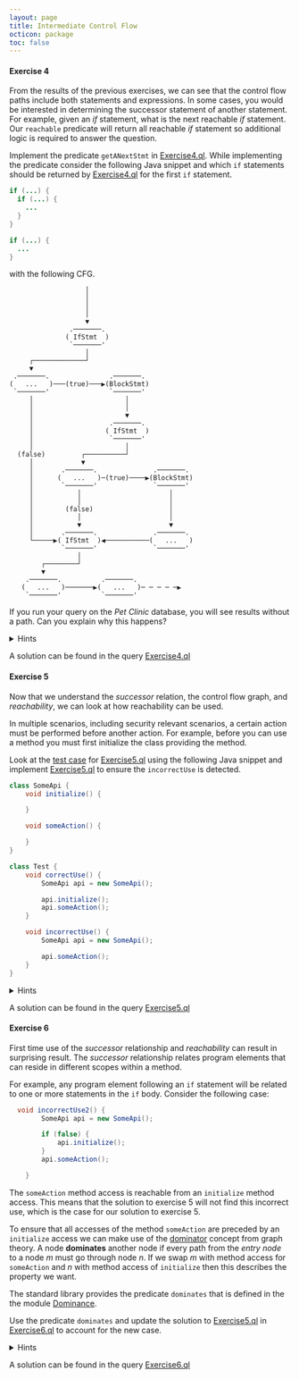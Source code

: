 ```yaml
---
layout: page
title: Intermediate Control Flow
octicon: package
toc: false
---
```


#### Exercise 4

From the results of the previous exercises, we can see that the control flow paths include both statements and expressions.
In some cases, you would be interested in determining the successor statement of another statement.
For example, given an _if_ statement, what is the next reachable _if_ statement.
Our `reachable` predicate will return all reachable _if_ statement so additional logic is required to answer the question.

Implement the predicate `getANextStmt` in [Exercise4.ql](exercises/Exercise4.ql).
While implementing the predicate consider the following Java snippet and which `if` statements should be returned by [Exercise4.ql](exercises/Exercise4.ql) for the first `if` statement.

```java
if (...) {
  if (...) {
    ...
  }
}

if (...) {
  ...
}
```

with the following CFG.

```text
                   │                          
                   │                          
                   │                          
                   │                          
                   ▼                          
               .───────.                      
              ( IfStmt  )                     
               `───────'                      
                   │                          
     ┌─────────────┘                          
     ▼                                        
 .───────.               .───────.            
(   ...   )───(true)───▶(BlockStmt)           
 `───────'               `───────'            
     │                       │                
     │                       │                
     │                       ▼                
     │                   .───────.            
     │                  ( IfStmt  )           
     │                   `───────'            
     │                       │                
  (false)         ┌──────────┘                
     │            ▼                           
     │       .───────.              .───────. 
     │      (   ...   )─(true)────▶(BlockStmt)
     │       `───────'              `───────' 
     │           │                      │     
     │           │                      │     
     │        (false)                   │     
     │           │                      │     
     │           ▼                      ▼     
     │       .───────.              .───────. 
     └─────▶( IfStmt  )◀───────────(   ...   )
             `───────'              `───────' 
                 │                            
        ┌────────┘                            
        ▼                                     
    .───────.          .───────.              
   (   ...   )───────▶(   ...   )─ ─ ─ ─ ─▶   
    `───────'          `───────'              
```

If you run your query on the _Pet Clinic_ database, you will see results without a path.
Can you explain why this happens?


<details>
<summary>Hints</summary>

When you use the `reachable` predicate you need to exclude results to include only the strict successor statements.
However, you cannot exclude the correct nodes due to conditional nodes. See the above example snippet and CFG.

To implement a correct solution, you need to resort to a _recursive_ predicate.

</details>

A solution can be found in the query [Exercise4.ql](solutions/Exercise4.ql)

#### Exercise 5

Now that we understand the _successor_ relation, the control flow graph, and _reachability_, we can look at how reachability can be used.

In multiple scenarios, including security relevant scenarios, a certain action must be performed before another action.
For example, before you can use a method you must first initialize the class providing the method.

Look at the [test case](exercises-tests/Exercise5/Test.java) for [Exercise5.ql](exercises/Exercise5.ql) using the following Java snippet and implement [Exercise5.ql](exercises/Exercise5.ql) to ensure the `incorrectUse` is detected.

```java
class SomeApi {
    void initialize() {

    }

    void someAction() {

    }
}

class Test {
    void correctUse() {
        SomeApi api = new SomeApi();

        api.initialize();
        api.someAction();
    }

    void incorrectUse() {
        SomeApi api = new SomeApi();

        api.someAction();
    }
}
```

<details>
<summary>Hints</summary>

For all correct uses, the `someAction` method access is reachable from the `initialize` method access.

</details>

A solution can be found in the query [Exercise5.ql](solutions/Exercise5.ql)

#### Exercise 6

First time use of the _successor_ relationship and _reachability_ can result in surprising result.
The _successor_ relationship relates program elements that can reside in different scopes within a method.

For example, any program element following an `if` statement will be related to one or more statements in the `if` body.
Consider the following case:

```java
  void incorrectUse2() {
        SomeApi api = new SomeApi();

        if (false) {
            api.initialize();
        }
        api.someAction();

    }
```

The `someAction` method access is reachable from an `initialize` method access.
This means that the solution to exercise 5 will not find this incorrect use, which is the case for our solution to exercise 5.

To ensure that all accesses of the method `someAction` are preceded by an `initialize` access we can make use of the [dominator](https://en.wikipedia.org/wiki/Dominator_(graph_theory)) concept from graph theory.
A node **dominates** another node if every path from the _entry node_ to a node _m_ must go through node _n_.
If we swap _m_ with method access for `someAction`  and _n_ with method access of `initialize` then this describes the property we want.

The standard library provides the predicate `dominates` that is defined in the the module [Dominance](https://codeql.github.com/codeql-standard-libraries/java/semmle/code/java/controlflow/Dominance.qll/module.Dominance.html).

Use the predicate `dominates` and update the solution to [Exercise5.ql](exercises/Exercise5.ql) in  [Exercise6.ql](exercises/Exercise6.ql) to account for the new case.

<details>
<summary>Hints</summary>

</details>

A solution can be found in the query [Exercise6.ql](solutions/Exercise6.ql)

